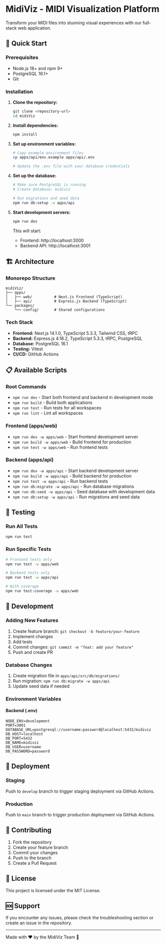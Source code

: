 # MidiViz - MIDI Visualization Platform

Transform your MIDI files into stunning visual experiences with our full-stack web application.

## 🚀 Quick Start

### Prerequisites

- Node.js 18+ and npm 9+
- PostgreSQL 16.1+
- Git

### Installation

1. **Clone the repository:**
   ```bash
   git clone <repository-url>
   cd midiViz
   ```

2. **Install dependencies:**
   ```bash
   npm install
   ```

3. **Set up environment variables:**
   ```bash
   # Copy example environment files
   cp apps/api/env.example apps/api/.env
   
   # Update the .env file with your database credentials
   ```

4. **Set up the database:**
   ```bash
   # Make sure PostgreSQL is running
   # Create database: midiviz
   
   # Run migrations and seed data
   npm run db:setup -w apps/api
   ```

5. **Start development servers:**
   ```bash
   npm run dev
   ```

   This will start:
   - Frontend: http://localhost:3000
   - Backend API: http://localhost:3001

## 🏗️ Architecture

### Monorepo Structure

```
midiViz/
├── apps/
│   ├── web/          # Next.js Frontend (TypeScript)
│   ├── api/          # Express.js Backend (TypeScript)
└── packages/
    └── config/       # Shared configurations
```

### Tech Stack

- **Frontend:** Next.js 14.1.0, TypeScript 5.3.3, Tailwind CSS, tRPC
- **Backend:** Express.js 4.18.2, TypeScript 5.3.3, tRPC, PostgreSQL
- **Database:** PostgreSQL 16.1
- **Testing:** Vitest
- **CI/CD:** GitHub Actions

## 📋 Available Scripts

### Root Commands
- `npm run dev` - Start both frontend and backend in development mode
- `npm run build` - Build both applications
- `npm run test` - Run tests for all workspaces
- `npm run lint` - Lint all workspaces

### Frontend (apps/web)
- `npm run dev -w apps/web` - Start frontend development server
- `npm run build -w apps/web` - Build frontend for production
- `npm run test -w apps/web` - Run frontend tests

### Backend (apps/api)
- `npm run dev -w apps/api` - Start backend development server
- `npm run build -w apps/api` - Build backend for production
- `npm run test -w apps/api` - Run backend tests
- `npm run db:migrate -w apps/api` - Run database migrations
- `npm run db:seed -w apps/api` - Seed database with development data
- `npm run db:setup -w apps/api` - Run migrations and seed data

## 🧪 Testing

### Run All Tests
```bash
npm run test
```

### Run Specific Tests
```bash
# Frontend tests only
npm run test -w apps/web

# Backend tests only
npm run test -w apps/api

# With coverage
npm run test:coverage -w apps/web
```

## 🔧 Development

### Adding New Features

1. Create feature branch: `git checkout -b feature/your-feature`
2. Implement changes
3. Add tests
4. Commit changes: `git commit -m "feat: add your feature"`
5. Push and create PR

### Database Changes

1. Create migration file in `apps/api/src/db/migrations/`
2. Run migration: `npm run db:migrate -w apps/api`
3. Update seed data if needed

### Environment Variables

#### Backend (.env)
```
NODE_ENV=development
PORT=3001
DATABASE_URL=postgresql://username:password@localhost:5432/midiviz
DB_HOST=localhost
DB_PORT=5432
DB_NAME=midiviz
DB_USER=username
DB_PASSWORD=password
```

## 🚢 Deployment

### Staging
Push to `develop` branch to trigger staging deployment via GitHub Actions.

### Production
Push to `main` branch to trigger production deployment via GitHub Actions.

## 🤝 Contributing

1. Fork the repository
2. Create your feature branch
3. Commit your changes
4. Push to the branch
5. Create a Pull Request

## 📄 License

This project is licensed under the MIT License.

## 🆘 Support

If you encounter any issues, please check the troubleshooting section or create an issue in the repository.

---

Made with ❤️ by the MidiViz Team 🎵 